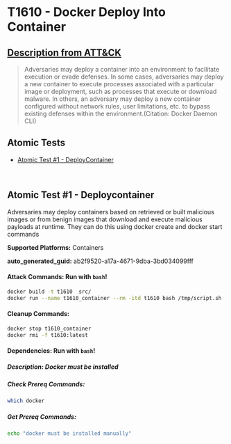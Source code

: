 # T1610 - Docker Deploy Into Container
## [Description from ATT&CK](https://attack.mitre.org/techniques/T1610)
<blockquote>Adversaries may deploy a container into an environment to facilitate execution or evade defenses. In some cases, adversaries may deploy a new container to execute processes associated with a particular image or deployment, such as processes that execute or download malware. In others, an adversary may deploy a new container configured without network rules, user limitations, etc. to bypass existing defenses within the environment.(Citation: Docker Daemon CLI)
</blockquote>



## Atomic Tests

- [Atomic Test #1 - DeployContainer](##atomic-test-1---Deploycontainer)


<br/>

## Atomic Test #1 - Deploycontainer
  Adversaries may deploy containers based on retrieved or built malicious images or from benign images that download and execute malicious payloads at runtime. They can do this using docker create and docker start commands 

**Supported Platforms:** Containers


**auto_generated_guid:** ab2f9520-a17a-4671-9dba-3bd034099fff




#### Attack Commands: Run with `bash`! 


```bash
docker build -t t1610  src/
docker run --name t1610_container --rm -itd t1610 bash /tmp/script.sh
```

#### Cleanup Commands:
```bash
docker stop t1610_container
docker rmi -f t1610:latest 
```



#### Dependencies:  Run with `bash`!
##### Description: Docker must be installed
##### Check Prereq Commands:
```bash
which docker
```
##### Get Prereq Commands:
```bash
echo "docker must be installed manually"
```




<br/>
